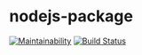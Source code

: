 # nodejs-package

[![Maintainability](https://api.codeclimate.com/v1/badges/79406b35c88d69cc1cf5/maintainability)](https://codeclimate.com/github/sashavatamanyuk/brain-games/maintainability)
[![Build Status](https://travis-ci.com/sashavatamanyuk/brain-games.svg?branch=master)](https://travis-ci.com/sashavatamanyuk/brain-games)
